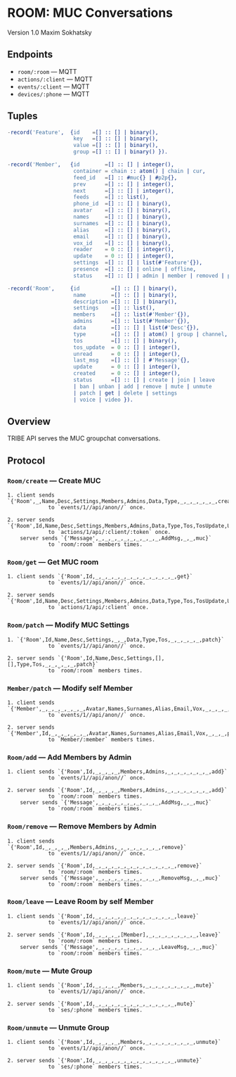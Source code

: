 ROOM: MUC Conversations
========================

Version 1.0 Maxim Sokhatsky

Endpoints
--------

* `room/:room` — MQTT
* `actions/:client` — MQTT
* `events/:client` — MQTT
* `devices/:phone` — MQTT

Tuples
------

```erlang
-record('Feature',  {id    =[] :: [] | binary(),
                     key   =[] :: [] | binary(),
                     value =[] :: [] | binary(),
                     group =[] :: [] | binary() }).

-record('Member',   {id        =[] :: [] | integer(),
                     container = chain :: atom() | chain | cur,
                     feed_id   =[] :: #muc{} | #p2p{},
                     prev      =[] :: [] | integer(),
                     next      =[] :: [] | integer(),
                     feeds     =[] :: list(),
                     phone_id  =[] :: [] | binary(),
                     avatar    =[] :: [] | binary(),
                     names     =[] :: [] | binary(),
                     surnames  =[] :: [] | binary(),
                     alias     =[] :: [] | binary(),
                     email     =[] :: [] | binary(),
                     vox_id    =[] :: [] | binary(),
                     reader    = 0 :: [] | integer(),
                     update    = 0 :: [] | integer(),
                     settings  =[] :: [] | list(#'Feature'{}),
                     presence  =[] :: [] | online | offline,
                     status    =[] :: [] | admin | member | removed | patch }).

-record('Room',     {id          =[] :: [] | binary(),
                     name        =[] :: [] | binary(),
                     description =[] :: [] | binary(),
                     settings    =[] :: list(),
                     members     =[] :: list(#'Member'{}),
                     admins      =[] :: list(#'Member'{}),
                     data        =[] :: [] | list(#'Desc'{}),
                     type        =[] :: [] | atom() | group | channel,
                     tos         =[] :: [] | binary(),
                     tos_update  = 0 :: [] | integer(),
                     unread      = 0 :: [] | integer(),
                     last_msg    =[] :: [] | #'Message'{},
                     update      = 0 :: [] | integer(),
                     created     = 0 :: [] | integer(),
                     status      =[] :: [] | create | join | leave
                     | ban | unban | add | remove | mute | unmute
                     | patch | get | delete | settings
                     | voice | video }).

```

Overview
--------

TRIBE API serves the MUC groupchat conversations.

Protocol
--------

### `Room/create` — Create MUC

```
1. client sends `{'Room',_,Name,Desc,Settings,Members,Admins,Data,Type,_,_,_,_,_,_,create}`
             to `events/1//api/anon//` once.
```

```
2. server sends `{'Room',Id,Name,Desc,Settings,Members,Admins,Data,Type,Tos,TosUpdate,Unread,LastMsg,Update,Created,create}`
             to `actions/1/api/:client/:token` once.
    server sends `{'Message',_,_,_,_,_,_,_,_,_,_,AddMsg,_,_,muc}`
             to `room/:room` members times.
```

### `Room/get` — Get MUC room

```
1. client sends `{'Room',Id,_,_,_,_,_,_,_,_,_,_,_,_,_,get}`
             to `events/1//api/anon//` once.
```

```
2. server sends `{'Room',Id,Name,Desc,Settings,Members,Admins,Data,Type,Tos,TosUpdate,Unread,LastMsg,Update,Created,get}`
             to `actions/1/api/:client` once.
```

### `Room/patch` — Modify MUC Settings

```
1. `{'Room',Id,Name,Desc,Settings,_,_,Data,Type,Tos,_,_,_,_,_,patch}`
             to `events/1//api/anon//` once.
```

```
2. server sends `{'Room',Id,Name,Desc,Settings,[],[],Type,Tos,_,_,_,_,_,patch}`
             to `room/:room` members times.
```

### `Member/patch` — Modify self Member

```
1. client sends `{'Member',_,_,_,_,_,_,_,Avatar,Names,Surnames,Alias,Email,Vox,_,_,_,_,_,patch}`
             to `events/1//api/anon//` once.
```

```
2. server sends `{'Member',Id,_,_,_,_,_,_,Avatar,Names,Surnames,Alias,Email,Vox,_,_,_,patch}`
             to `Member/:member` members times.
```

### `Room/add` — Add Members by Admin

```
1. client sends `{'Room',Id,_,_,_,_,Members,Admins,_,_,_,_,_,_,_,add}`
             to `events/1//api/anon//` once.
```

```
2. server sends `{'Room',Id,_,_,_,_,Members,Admins,_,_,_,_,_,_,_,add}`
             to `room/:room` members times.
    server sends `{'Message',_,_,_,_,_,_,_,_,_,_,AddMsg,_,_,muc}`
             to `room/:room` members times.
```

### `Room/remove` — Remove Members by Admin

```
1. client sends `{'Room',Id,_,_,_,_,Members,Admins,_,_,_,_,_,_,_,remove}`
             to `events/1//api/anon//` once.
```

```
2. server sends `{'Room',Id,_,_,_,_,_,_,_,_,_,_,_,_,_,remove}`
             to `room/:room` members times.
    server sends `{'Message',_,_,_,_,_,_,_,_,_,_,RemoveMsg,_,_,muc}`
             to `room/:room` members times.

```

### `Room/leave` — Leave Room by self Member

```
1. client sends `{'Room',Id,_,_,_,_,_,_,_,_,_,_,_,_,_,leave}`
             to `events/1//api/anon//` once.
```

```
2. server sends `{'Room',Id,_,_,_,_,[Member],_,_,_,_,_,_,_,_,leave}`
             to `room/:room` members times.
    server sends `{'Message',_,_,_,_,_,_,_,_,_,_,LeaveMsg,_,_,muc}`
             to `room/:room` members times.
```


<!-- ### Room/ban — Ban Members by Admin -->

<!-- 1. client sends {'Room',Id,_,_,_,_,Members,_,_,_,_,_,_,_,_,ban}
             to events/1//api/anon// once. -->

<!-- 2. server sends {'Room',Id,_,_,_,_,_,_,_,_,_,_,_,_,_,ban}
              to room/:room` members times. -->

<!-- ### Room/unban — Unban Members by Admin -->

<!-- 1. client sends {'Room',Id,_,_,_,_,Members,_,_,_,_,_,_,_,_,unban}
              to events/1//api/anon// once. -->

<!-- 2. server sends {'Room',Id,_,_,_,_,_,_,_,_,_,_,_,_,_,unban}
              to room/:room` members times. -->


### `Room/mute` — Mute Group

```
1. client sends `{'Room',Id,_,_,_,_,Members,_,_,_,_,_,_,_,_,mute}`
             to `events/1//api/anon//` once.
```

```
2. server sends `{'Room',Id,_,_,_,_,_,_,_,_,_,_,_,_,_,mute}`
             to `ses/:phone` members times.
```

### `Room/unmute` — Unmute Group

```
1. client sends `{'Room',Id,_,_,_,_,Members,_,_,_,_,_,_,_,_,unmute}`
             to `events/1//api/anon//` once.
```

```
2. server sends `{'Room',Id,_,_,_,_,_,_,_,_,_,_,_,_,_,unmute}`
             to `ses/:phone` members times.
```

